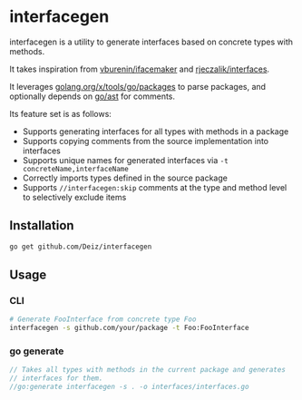 # interfacegen

interfacegen is a utility to generate interfaces based on concrete types with methods.

It takes inspiration from [vburenin/ifacemaker](https://github.com/vburenin/ifacemaker) and [rjeczalik/interfaces](https://github.com/rjeczalik/interfaces).

It leverages [golang.org/x/tools/go/packages](https://godoc.org/golang.org/x/tools/go/packages) to parse packages, and optionally depends on [go/ast](https://golang.org/pkg/go/ast/) for comments.

Its feature set is as follows:

- Supports generating interfaces for all types with methods in a package
- Supports copying comments from the source implementation into interfaces
- Supports unique names for generated interfaces via `-t concreteName,interfaceName`
- Correctly imports types defined in the source package
- Supports `//interfacegen:skip` comments at the type and method level to selectively exclude items

## Installation

```sh
go get github.com/Deiz/interfacegen
```

## Usage

### CLI

```sh
# Generate FooInterface from concrete type Foo
interfacegen -s github.com/your/package -t Foo:FooInterface
```

### go generate

```go
// Takes all types with methods in the current package and generates
// interfaces for them.
//go:generate interfacegen -s . -o interfaces/interfaces.go
```
